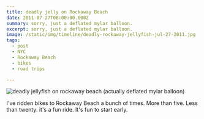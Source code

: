 ```yaml
---
title: deadly jelly on Rockaway Beach
date: 2011-07-27T08:00:00.000Z
summary: sorry, just a deflated mylar balloon.
excerpt: sorry, just a deflated mylar balloon.
image: /static/img/timeline/deadly-rockaway-jellyfish-jul-27-2011.jpg
tags:
  - post 
  - NYC
  - Rockaway Beach
  - bikes
  - road trips

---
```


![deadly jellyfish on rockaway beach (actually deflated mylar balloon)](/static/img/timeline/deadly-rockaway-jellyfish-jul-27-2011.jpg "deadly jellyfish on rockaway beach (actually deflated mylar balloon)")

I've ridden bikes to Rockaway Beach a bunch of times. More than five. Less than twenty. it's a fun ride. It's fun to start early.